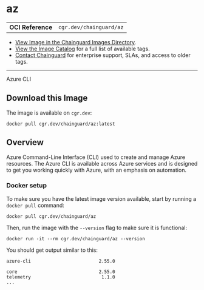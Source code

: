 <!--monopod:start-->
# az
| | |
| - | - |
| **OCI Reference** | `cgr.dev/chainguard/az` |


* [View Image in the Chainguard Images Directory](https://images.chainguard.dev/directory/image/az/overview).
* [View the Image Catalog](https://console.chainguard.dev/images/catalog) for a full list of available tags.
* [Contact Chainguard](https://www.chainguard.dev/chainguard-images) for enterprise support, SLAs, and access to older tags.

---
<!--monopod:end-->

<!--overview:start-->
Azure CLI
<!--overview:end-->

<!--getting:start-->
## Download this Image
The image is available on `cgr.dev`:

```
docker pull cgr.dev/chainguard/az:latest
```
<!--getting:end-->

<!--body:start-->

## Overview

Azure Command-Line Interface (CLI) used to create and manage Azure resources.
The Azure CLI is available across Azure services and is designed to get you
working quickly with Azure, with an emphasis on automation.

### Docker setup

To make sure you have the latest image version available, start by running a `docker pull` command:

```shell
docker pull cgr.dev/chainguard/az
```

Then, run the image with the `--version` flag to make sure it is functional:

```shell
docker run -it --rm cgr.dev/chainguard/az --version
```
You should get output similar to this:

```
azure-cli                         2.55.0

core                              2.55.0
telemetry                          1.1.0
...
```
<!--body:end-->
